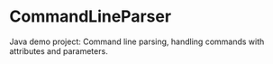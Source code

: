 # CommandLineParser
Java demo project: Command line parsing, handling commands with attributes and parameters.
